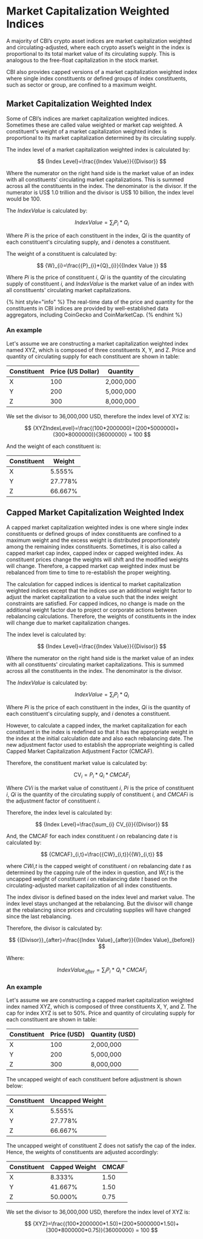 # Market Capitalization Weighted Indices

A majority of CBI’s crypto asset indices are market capitalization weighted and circulating-adjusted, where each crypto asset’s weight in the index is proportional to its total market value of its circulating supply. This is analogous to the free-float capitalization in the stock market.

CBI also provides capped versions of a market capitalization weighted index where single index constituents or defined groups of index constituents, such as sector or group, are confined to a maximum weight.

## Market Capitalization Weighted Index

Some of CBI’s indices are market capitalization weighted indices. Sometimes these are called value weighted or market cap weighted. A constituent's weight of a market capitalization weighted index is proportional to its market capitalization determined by its circulating supply.&#x20;

The index level of a market capitalization weighted index is calculated by:

$$
{Index Level}=\frac{{Index Value}}{{Divisor}}
$$

Where the numerator on the right hand side is the market value of an index with all constituents' circulating market capitalizations. This is summed across all the constituents in the index. The denominator is the divisor. If the numerator is US$ 1.0 trillion and the divisor is US$ 10 billion, the index level would be 100.

The _IndexValue_ is calculated by:

$$
{Index Value}={\sum_{i} P_{i} * Q_{i}}
$$

Where _Pi_ is the price of each constituent in the index, _Qi_ is the quantity of each constituent's circulating supply, and _i_ denotes a constituent.

The weight of a constituent is calculated by:

$$
{W}_{i}=\frac{{P}_{i}*{Q}_{i}}{{Index Value }}
$$

Where _Pi_ is the price of constituent _i_, _Qi_ is the quantity of the circulating supply of constituent _i,_ and _IndexValue_ is the market value of an index with all constituents' circulating market capitalizations.

{% hint style="info" %}
The real-time data of the price and quantity for the constituents in CBI indices are provided by well-established data aggregators, including CoinGecko and CoinMarketCap.&#x20;
{% endhint %}

### An example

Let's assume we are constructing a market capitalization weighted index named XYZ, which is composed of three constituents X, Y, and Z. Price and quantity of circulating supply for each constituent are shown in table:&#x20;

| Constituent | Price (US Dollar) | Quantity  |
| ----------- | ----------------- | --------- |
| X           | 100               | 2,000,000 |
| Y           | 200               | 5,000,000 |
| Z           | 300               | 8,000,000 |

We set the divisor to 36,000,000 USD, therefore the index level of XYZ is:

$$
{XYZIndexLevel}=\frac{(100*2000000)+(200*5000000)+(300*8000000)}{36000000} = 100
$$

And the weight of each constituent is:

| Constituent | Weight  |
| ----------- | ------- |
| X           | 5.555%  |
| Y           | 27.778% |
| Z           | 66.667% |

## Capped Market Capitalization Weighted Index

A capped market capitalization weighted index is one where single index constituents or defined groups of index constituents are confined to a maximum weight and the excess weight is distributed proportionately among the remaining index constituents. Sometimes, it is also called a capped market cap index, capped index or capped weighted index. As constituent prices change the weights will shift and the modified weights will change. Therefore, a capped market cap weighted index must be rebalanced from time to time to re-establish the proper weighting.&#x20;

The calculation for capped indices is identical to market capitalization weighted indices except that the indices use an additional weight factor to adjust the market capitalization to a value such that the index weight constraints are satisfied. For capped indices, no change is made on the additional weight factor due to project or corporate actions between rebalancing calculations. Therefore, the weights of constituents in the index will change due to market capitalization changes.&#x20;

The index level is calculated by:

$$
{Index Level}=\frac{{Index Value}}{{Divisor}}
$$

Where the numerator on the right hand side is the market value of an index with all constituents' circulating market capitalizations. This is summed across all the constituents in the index. The denominator is the divisor.&#x20;

The _IndexValue_ is calculated by:

$$
{Index Value}={\sum_{i} P_{i} * Q_{i}}
$$

Where _Pi_ is the price of each constituent in the index, _Qi_ is the quantity of each constituent's circulating supply, and _i_ denotes a constituent.

However, to calculate a capped index, the market capitalization for each constituent in the index is redefined so that it has the appropriate weight in the index at the initial calculation date and also each rebalancing date. The new adjustment factor used to establish the appropriate weighting is called Capped Market Capitalization Adjustment Factor (CMCAF).&#x20;

Therefore, the constituent market value is calculated by:

$$
\text {CV}_{i}={P_{i} * Q_{i} * CMCAF_{i}}
$$

Where _CVi_ is the market value of constituent _i_, _Pi_ is the price of constituent _i_, _Qi_ is the quantity of the circulating supply of constituent _i,_ and _CMCAFi_ is the adjustment factor of constituent _i_.

Therefore, the index level is calculated by:

$$
{Index Level}=\frac{\sum_{i} CV_{i}}{{Divisor}}
$$

And, the CMCAF for each index constituent _i_ on rebalancing date _t_ is calculated by:

$$
{CMCAF}_{i,t}=\frac{{CW}_{i,t}}{{W}_{i,t}}
$$

where _CWi,t_ is the capped weight of constituent _i_ on rebalancing date _t_ as determined by the capping rule of the index in question, and _Wi,t_ is the uncapped weight of constituent _i_ on rebalancing date _t_ based on the circulating-adjusted market capitalization of all index constituents.

The index divisor is defined based on the index level and market value. The index level stays unchanged at the rebalancing. But the divisor will change at the rebalancing since prices and circulating supplies will have changed since the last rebalancing.

Therefore, the divisor is calculated by:

$$
{{Divisor}}_{after}=\frac{{Index Value}_{after}}{{Index Value}_{before}}
$$

Where:

$$
{Index Value}_{after}={\sum_{i} P_{i} * Q_{i}} * {CMCAF}_{i}
$$

### An example

Let's assume we are constructing a capped market capitalization weighted index named XYZ, which is composed of three constituents X, Y, and Z. The cap for index XYZ is set to 50%. Price and quantity of circulating supply for each constituent are shown in table:&#x20;

| Constituent | Price (USD) | Quantity (USD) |
| ----------- | ----------- | -------------- |
| X           | 100         | 2,000,000      |
| Y           | 200         | 5,000,000      |
| Z           | 300         | 8,000,000      |

The uncapped weight of each constituent before adjustment is shown below:

| Constituent | Uncapped Weight |
| ----------- | --------------- |
| X           | 5.555%          |
| Y           | 27.778%         |
| Z           | 66.667%         |

The uncapped weight of constituent Z does not satisfy the cap of the index. Hence, the weights of constituents are adjusted accordingly:

| Constituent | Capped Weight | CMCAF |
| ----------- | ------------- | ----- |
| X           | 8.333%        | 1.50  |
| Y           | 41.667%       | 1.50  |
| Z           | 50.000%       | 0.75  |

We set the divisor to 36,000,000 USD, therefore the index level of XYZ is:

$$
{XYZ}=\frac{(100*2000000*1.50)+(200*5000000*1.50)+(300*8000000*0.75)}{36000000} = 100
$$
